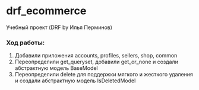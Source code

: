 # drf_ecommerce

Учебный проект (DRF by Илья Перминов)

### Ход работы:
1. Добавили приложения accounts, profiles, sellers, shop, common
2. Переопределили get_queryset, добавили get_or_none и создали абстрактную модель BaseModel
3. Переопределили delete для поддержки мягкого и жесткого удаления и создали абстрактную модель IsDeletedModel
